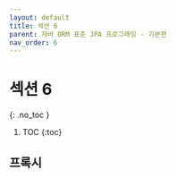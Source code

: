 ```yaml
---
layout: default
title: 섹션 6
parent: 자바 ORM 표준 JPA 프로그래밍 - 기본편
nav_order: 6
---
```


# 섹션 6
{: .no_toc }

1. TOC
{:toc}

## 프록시